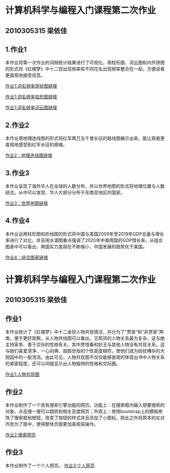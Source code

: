 # 计算机科学与编程入门课程第二次作业
## 2010305315  梁依佳
## 1.作业1
本作业将第一次作业的词频统计结果进行了可视化，用柱形图、词云图和内外饼图的形式将《红楼梦》中十二钗出现频率和不同花名出现频率整合在一起，方便读者更直观地接受信息。

[作业1:词名频率饼状图链接](https://liangyijia2002.github.io/wordfrequency.html)

[作业1:词名频率柱形图链接](https://liangyijia2002.github.io/bar.html)

[作业1:词名频率词云图链接](https://liangyijia2002.github.io/wordcloud.html)
## 2.作业2
本作业用地理连线图的形式将红军两万五千里长征的路线图展示出来，能让观者更直观地感受到红军长征的艰难。

[作业2：地理连线图链接](https://liangyijia2002.github.io/mapline.html)
## 3.作业3
本作业呈现了海外华人在全球的人数分布，并以世界地图的形式将地理位置与人数结合。从中可以发现，华人大部分分布于东南亚地区的国家。

[作业3：世界地图链接](https://liangyijia2002.github.io/worldmap.html)
## 4.作业4
本作业运用柱形图和折线图的形式将中国与美国2009年至2019年GDP总量与增长率进行了对比，并且用水滴图重点强调了2020年中美两国的GDP增长率。从组合图表中可以看出，两国实力差距在不断缩小，中国发展的趋势优于美国。

[作业4：组合图表链接](https://liangyijia2002.github.io/combination.html)


# 计算机科学与编程入门课程第二次作业
## 2010305315  梁依佳
## 作业1
本作业统计了《红楼梦》中十二金钗人物共现情况，并分为了“贾家”和“非贾家”两类，便于更好观察。从人物共线图可以看出，王熙凤的人物关系最为复杂，这与她主持家务、善于交际的性格有关。其中贾惜春和妙玉与其他人物没有共现关系，这与她们喜爱清净、一心向佛、超脱世俗的个性高度相符，使他们成为纷扰嘈杂的大观园中的一股清流。由此可见，人物共现图不仅仅能够直观的体现出书中人物关系的紧密程度，还可以间接显示出人物独特的性格和交际圈。

[作业1:人物共现图](https://liangyijia2002.github.io/relationship.html)

## 作业2
本作业制作了一个具有搜索引擎功能的网页。功能上：在搜索框内输入想要搜索的对象，点击搜一搜可以跳转到相关百度网页；外观上：使用bootstrap上的模板修饰了搜索框和按钮，改变了按钮的样式并且添加了小图标。除此之外将原本的左对齐改为了居中，使得整体页面更加美观易操作。

[作业2:搜索网页](https://liangyijia2002.github.io/search.html)

## 作业3
本作业制作了一个个人网页。
[作业3:个人网页]()
